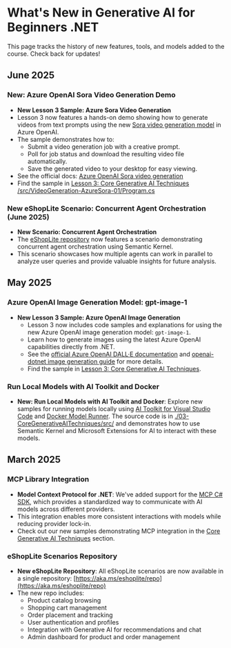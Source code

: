 # What's New in Generative AI for Beginners .NET

This page tracks the history of new features, tools, and models added to the course. Check back for updates!

## June 2025

### New: Azure OpenAI Sora Video Generation Demo

- **New Lesson 3 Sample: Azure Sora Video Generation**
- Lesson 3 now features a hands-on demo showing how to generate videos from text prompts using the new [Sora video generation model](https://learn.microsoft.com/azure/ai-services/openai/concepts/video-generation) in Azure OpenAI.
- The sample demonstrates how to:
  - Submit a video generation job with a creative prompt.
  - Poll for job status and download the resulting video file automatically.
  - Save the generated video to your desktop for easy viewing.
- See the official docs: [Azure OpenAI Sora video generation](https://learn.microsoft.com/azure/ai-services/openai/concepts/video-generation)
- Find the sample in [Lesson 3: Core Generative AI Techniques /src/VideoGeneration-AzureSora-01/Program.cs](../03-CoreGenerativeAITechniques/src/VideoGeneration-AzureSora-01/Program.cs)

### New eShopLite Scenario: Concurrent Agent Orchestration (June 2025)

- **New Scenario: Concurrent Agent Orchestration**
- The [eShopLite repository](https://github.com/Azure-Samples/eShopLite/tree/main/scenarios/07-AgentsConcurrent) now features a scenario demonstrating concurrent agent orchestration using Semantic Kernel.
- This scenario showcases how multiple agents can work in parallel to analyze user queries and provide valuable insights for future analysis.

## May 2025

### Azure OpenAI Image Generation Model: gpt-image-1

- **New Lesson 3 Sample: Azure OpenAI Image Generation**
  - Lesson 3 now includes code samples and explanations for using the new Azure OpenAI image generation model: `gpt-image-1`.
  - Learn how to generate images using the latest Azure OpenAI capabilities directly from .NET.
  - See the [official Azure OpenAI DALL·E documentation](https://learn.microsoft.com/azure/ai-services/openai/how-to/dall-e?tabs=gpt-image-1) and [openai-dotnet image generation guide](https://github.com/openai/openai-dotnet?tab=readme-ov-file#how-to-generate-images) for more details.
  - Find the sample in [Lesson 3: Core Generative AI Techniques](../03-CoreGenerativeAITechniques/).

### Run Local Models with AI Toolkit and Docker

- **New: Run Local Models with AI Toolkit and Docker**: Explore new samples for running models locally using [AI Toolkit for Visual Studio Code](https://code.visualstudio.com/docs/intelligentapps/overview) and [Docker Model Runner](https://docs.docker.com/model-runner/). The source code is in [./03-CoreGenerativeAITechniques/src/](./03-CoreGenerativeAITechniques/src/) and demonstrates how to use Semantic Kernel and Microsoft Extensions for AI to interact with these models.

## March 2025

### MCP Library Integration

- **Model Context Protocol for .NET**: We've added support for the [MCP C# SDK](https://github.com/modelcontextprotocol/csharp-sdk), which provides a standardized way to communicate with AI models across different providers.
- This integration enables more consistent interactions with models while reducing provider lock-in.
- Check out our new samples demonstrating MCP integration in the [Core Generative AI Techniques](../03-CoreGenerativeAITechniques/) section.

### eShopLite Scenarios Repository

- **New eShopLite Repository**: All eShopLite scenarios are now available in a single repository: [https://aka.ms/eshoplite/repo](https://aka.ms/eshoplite/repo)
- The new repo includes:
  - Product catalog browsing
  - Shopping cart management
  - Order placement and tracking
  - User authentication and profiles
  - Integration with Generative AI for recommendations and chat
  - Admin dashboard for product and order management
